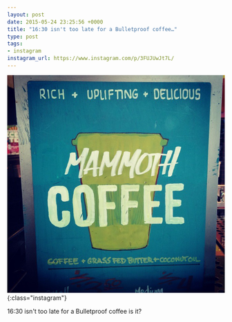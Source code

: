 ```yaml
---
layout: post
date: 2015-05-24 23:25:56 +0000
title: "16:30 isn't too late for a Bulletproof coffee…"
type: post
tags:
- instagram
instagram_url: https://www.instagram.com/p/3FUJUwJt7L/
---
```


![Instagram - 3FUJUwJt7L](/assets/3FUJUwJt7L.jpg){:class="instagram"}

16:30 isn't too late for a Bulletproof coffee is it?
